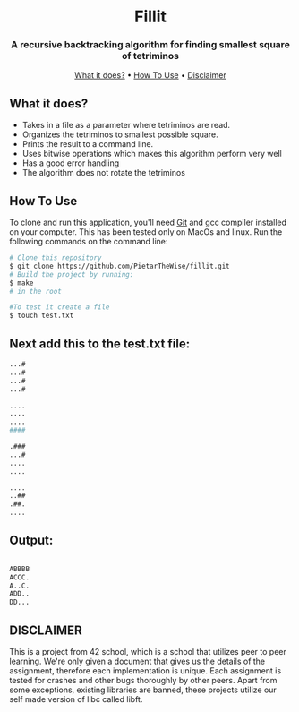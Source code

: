 <h1 align="center">
  <br>
    Fillit
  <br>
</h1>

<h3 align="center">A recursive backtracking algorithm for finding smallest square of tetriminos</h3>

<p align="center">
  
</p>

<p align="center">
  <a href="#what-it-does">What it does?</a> •
  <a href="#how-to-use">How To Use</a> •
  <a href="#disclaimer">Disclaimer</a>
</p>

## What it does?

* Takes in a file as a parameter where tetriminos are read.
* Organizes the tetriminos to smallest possible square.
* Prints the result to a command line.
* Uses bitwise operations which makes this algorithm perform very well
* Has a good error handling
* The algorithm does not rotate the tetriminos

## How To Use

To clone and run this application, you'll need [Git](https://git-scm.com) and gcc compiler installed on your computer. This has been tested only on MacOs and linux. Run the following commands on the command line:

```bash
# Clone this repository
$ git clone https://github.com/PietarTheWise/fillit.git
# Build the project by running:
$ make
# in the root

#To test it create a file
$ touch test.txt

```
## Next add this to the test.txt file:

```bash
...#
...#
...#
...#

....
....
....
####

.###
...#
....
....

....
..##
.##.
....
```
## Output:

```bash

ABBBB
ACCC.
A..C.
ADD..
DD...

```

## DISCLAIMER

<p>
This is a project from 42 school, which is a school that utilizes peer to peer learning.
We're only given a document that gives us the details of the assignment, therefore each implementation
is unique. Each assignment is tested for crashes and other bugs thoroughly by other peers. Apart from some exceptions, existing
libraries are banned, these projects utilize our self made version of libc called libft.
</p>
